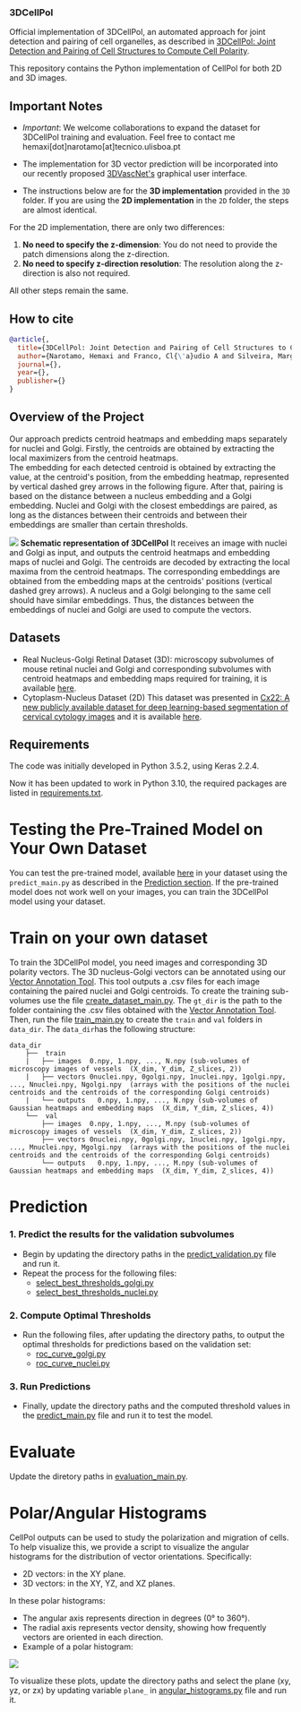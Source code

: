 ### 3DCellPol
Official implementation of 3DCellPol, an automated approach for joint detection and pairing of cell organelles, as described in [3DCellPol: Joint Detection and Pairing of Cell Structures to Compute Cell Polarity](https://papers.ssrn.com/sol3/papers.cfm?abstract_id=4947066).

This repository contains the Python implementation of CellPol for both 2D and 3D images.


## Important Notes

* *Important*: We welcome collaborations to expand the dataset for 3DCellPol training and evaluation. Feel free to contact me hemaxi[dot]narotamo[at]tecnico.ulisboa.pt

* The implementation for 3D vector prediction will be incorporated into our recently proposed [3DVascNet's](https://github.com/HemaxiN/3DVascNet/wiki) graphical user interface.
* The instructions below are for the **3D implementation** provided in the `3D` folder. If you are using the **2D implementation** in the `2D` folder, the steps are almost identical. 

For the 2D implementation, there are only two differences:
1. **No need to specify the z-dimension**: You do not need to provide the patch dimensions along the z-direction.
2. **No need to specify z-direction resolution**: The resolution along the z-direction is also not required.

All other steps remain the same.

## How to cite

```bibtex
@article{,
  title={3DCellPol: Joint Detection and Pairing of Cell Structures to Compute Cell Polarity},
  author={Narotamo, Hemaxi and Franco, Cl{\'a}udio A and Silveira, Margarida},
  journal={},
  year={},
  publisher={}
}
```

## Overview of the Project

Our approach predicts centroid heatmaps and embedding maps separately for nuclei and Golgi. Firstly, the centroids are obtained by extracting the local maximizers from the centroid heatmaps.  
The embedding for each detected centroid is obtained by extracting the value, at the centroid's position, from the embedding heatmap, represented by vertical dashed grey arrows in the following figure.
After that, pairing is based on the distance between a nucleus embedding and a Golgi embedding. Nuclei and Golgi with the closest embeddings are paired, as long as the distances between their centroids and between their embeddings are smaller than certain thresholds. 

![](https://github.com/HemaxiN/3DCellPol/blob/main/images/overview.jpg)
**Schematic representation of 3DCellPol** It receives an image with nuclei and Golgi as input, and outputs the centroid heatmaps and embedding maps of nuclei and Golgi. The centroids are decoded by extracting the local maxima from the centroid heatmaps. The corresponding embeddings are obtained from the embedding maps at the centroids' positions (vertical dashed grey arrows). A nucleus and a Golgi belonging to the same cell should have similar embeddings. Thus, the distances between the embeddings of nuclei and Golgi are used to compute the vectors.


## Datasets

* Real Nucleus-Golgi Retinal Dataset (3D): microscopy subvolumes of mouse retinal nuclei and Golgi and corresponding subvolumes with centroid heatmaps and embedding maps required for training, it is available [here](https://huggingface.co/datasets/Hemaxi/3DCellPol).
* Cytoplasm-Nucleus Dataset (2D)
  This dataset was presented in [Cx22: A new publicly available dataset for deep learning-based segmentation of cervical cytology images](https://www.sciencedirect.com/science/article/pii/S0010482522009027) and it is available [here](https://github.com/LGQ330/Cx22).

## Requirements

The code was initially developed in Python 3.5.2, using Keras 2.2.4. 

Now it has been updated to work in Python 3.10, the required packages are listed in [requirements.txt](https://github.com/HemaxiN/3DCellPol/blob/main/requirements.txt).

# Testing the Pre-Trained Model on Your Own Dataset

You can test the pre-trained model, available [here](https://huggingface.co/Hemaxi/3DCellPol) in your dataset using the ```predict_main.py``` as described in the [Prediction section](#prediction). If the pre-trained model does not work well on your images, you can train the 3DCellPol model using your dataset.

# Train on your own dataset

To train the 3DCellPol model, you need images and corresponding 3D polarity vectors.
The 3D nucleus-Golgi vectors can be annotated using our [Vector Annotation Tool](https://github.com/HemaxiN/VectorAnnotationTool). This tool outputs a .csv files for each image containing the paired nuclei and Golgi centroids. 
To create the training sub-volumes use the file [create_dataset_main.py](https://github.com/HemaxiN/3DCellPol/blob/main/3D/create_dataset_main.py). The `gt_dir` is the path to the folder containing the .csv files obtained with the [Vector Annotation Tool](https://github.com/HemaxiN/VectorAnnotationTool).
Then, run the file [train_main.py](https://github.com/HemaxiN/3DCellPol/blob/main/3D/train_main.py) to create the ```train``` and ```val``` folders in ```data_dir```. The ```data_dir```has the following structure: 

```
data_dir
    ├──  train
    |   ├── images  0.npy, 1.npy, ..., N.npy (sub-volumes of microscopy images of vessels  (X_dim, Y_dim, Z_slices, 2))
    |   ├── vectors 0nuclei.npy, 0golgi.npy, 1nuclei.npy, 1golgi.npy, ..., Nnuclei.npy, Ngolgi.npy  (arrays with the positions of the nuclei centroids and the centroids of the corresponding Golgi centroids)
    |   └── outputs   0.npy, 1.npy, ..., N.npy (sub-volumes of Gaussian heatmaps and embedding maps  (X_dim, Y_dim, Z_slices, 4))
    └──  val
        ├── images  0.npy, 1.npy, ..., M.npy (sub-volumes of microscopy images of vessels  (X_dim, Y_dim, Z_slices, 2))
        ├── vectors 0nuclei.npy, 0golgi.npy, 1nuclei.npy, 1golgi.npy, ..., Mnuclei.npy, Mgolgi.npy  (arrays with the positions of the nuclei centroids and the centroids of the corresponding Golgi centroids)
        └── outputs   0.npy, 1.npy, ..., M.npy (sub-volumes of Gaussian heatmaps and embedding maps  (X_dim, Y_dim, Z_slices, 4))
```

# Prediction

### 1. Predict the results for the validation subvolumes
- Begin by updating the directory paths in the [predict_validation.py](https://github.com/HemaxiN/3DCellPol/blob/main/3D/optimization/predict_validation.py) file and run it.  
- Repeat the process for the following files:
  - [select_best_thresholds_golgi.py](https://github.com/HemaxiN/3DCellPol/blob/main/3D/optimization/select_best_thresholds_golgi.py)
  - [select_best_thresholds_nuclei.py](https://github.com/HemaxiN/3DCellPol/blob/main/3D/optimization/select_best_thresholds_nuclei.py)

### 2. Compute Optimal Thresholds
- Run the following files, after updating the directory paths, to output the optimal thresholds for predictions based on the validation set:
  - [roc_curve_golgi.py](https://github.com/HemaxiN/3DCellPol/blob/main/3D/optimization/roc_curve_golgi.py)
  - [roc_curve_nuclei.py](https://github.com/HemaxiN/3DCellPol/blob/main/3D/optimization/roc_curve_nuclei.py)

### 3. Run Predictions
- Finally, update the directory paths and the computed threshold values in the [predict_main.py](https://github.com/HemaxiN/3DCellPol/blob/main/3D/optimization/predict_main.py) file and run it to test the model.

# Evaluate

Update the diretory paths in [evaluation_main.py](https://github.com/HemaxiN/3DCellPol/blob/main/3D/evaluation_main.py).

# Polar/Angular Histograms

CellPol outputs can be used to study the polarization and migration of cells. To help visualize this, we provide a script to visualize the angular histograms for the distribution of vector orientations. Specifically:

- 2D vectors: in the XY plane.
- 3D vectors: in the XY, YZ, and XZ planes.

In these polar histograms:

- The angular axis represents direction in degrees (0° to 360°).
- The radial axis represents vector density, showing how frequently vectors are oriented in each direction.
- Example of a polar histogram:

![](https://github.com/HemaxiN/3DCellPol/blob/main/images/polar_histogram_example.png)

To visualize these plots, update the directory paths and select the plane (xy, yz, or zx) by updating variable `plane_` in [angular_histograms.py](https://github.com/HemaxiN/3DCellPol/blob/main/3D/angular_histograms.py) file and run it.
